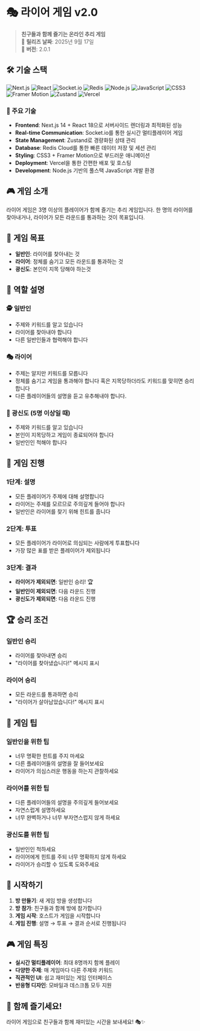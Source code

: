 # 🎭 라이어 게임 v2.0

> **친구들과 함께 즐기는 온라인 추리 게임**  
> 📅 **릴리즈 날짜**: 2025년 9월 17일  
> 🚀 **버전**: 2.0.1

## 🛠️ 기술 스택

![Next.js](https://img.shields.io/badge/Next.js-14-black?style=for-the-badge&logo=next.js&logoColor=white)
![React](https://img.shields.io/badge/React-18-61dafb?style=for-the-badge&logo=react&logoColor=black)
![Socket.io](https://img.shields.io/badge/Socket.io-4-010101?style=for-the-badge&logo=socket.io&logoColor=white)
![Redis](https://img.shields.io/badge/Redis-DC382D?style=for-the-badge&logo=redis&logoColor=white)
![Node.js](https://img.shields.io/badge/Node.js-18-339933?style=for-the-badge&logo=node.js&logoColor=white)
![JavaScript](https://img.shields.io/badge/JavaScript-ES6+-f7df1e?style=for-the-badge&logo=javascript&logoColor=black)
![CSS3](https://img.shields.io/badge/CSS3-1572B6?style=for-the-badge&logo=css3&logoColor=white)
![Framer Motion](https://img.shields.io/badge/Framer_Motion-0055FF?style=for-the-badge&logo=framer&logoColor=white)
![Zustand](https://img.shields.io/badge/Zustand-State_Management-ff6b6b?style=for-the-badge)
![Vercel](https://img.shields.io/badge/Vercel-Deploy-000000?style=for-the-badge&logo=vercel&logoColor=white)

### 🔧 주요 기술

- **Frontend**: Next.js 14 + React 18으로 서버사이드 렌더링과 최적화된 성능
- **Real-time Communication**: Socket.io를 통한 실시간 멀티플레이어 게임
- **State Management**: Zustand로 경량화된 상태 관리
- **Database**: Redis Cloud를 통한 빠른 데이터 저장 및 세션 관리
- **Styling**: CSS3 + Framer Motion으로 부드러운 애니메이션
- **Deployment**: Vercel을 통한 간편한 배포 및 호스팅
- **Development**: Node.js 기반의 풀스택 JavaScript 개발 환경

## 🎮 게임 소개

라이어 게임은 3명 이상의 플레이어가 함께 즐기는 추리 게임입니다. 한 명의 라이어를 찾아내거나, 라이어가 모든 라운드를 통과하는 것이 목표입니다.

## 🎯 게임 목표

- **일반인**: 라이어를 찾아내는 것
- **라이어**: 정체를 숨기고 모든 라운드를 통과하는 것
- **광신도**: 본인이 지목 당해야 하는것

## 👥 역할 설명

### 🕵️ 일반인
- 주제와 키워드를 알고 있습니다
- 라이어를 찾아내야 합니다
- 다른 일반인들과 협력해야 합니다

### 🎭 라이어
- 주제는 알지만 키워드를 모릅니다
- 정체를 숨기고 게임을 통과해야 합니다 혹은 지목당하더라도 키워드를 맞히면 승리합니다
- 다른 플레이어들의 설명을 듣고 유추해내야 합니다.

### 🤝 광신도 (5명 이상일 때)
- 주제와 키워드를 알고 있습니다
- 본인이 지목당하고 게임이 종료되어야 합니다
- 일반인인 척해야 합니다

## 🎲 게임 진행

### 1단계: 설명
- 모든 플레이어가 주제에 대해 설명합니다
- 라이어는 주제를 모르므로 주의깊게 들어야 합니다
- 일반인은 라이어를 찾기 위해 힌트를 줍니다

### 2단계: 투표
- 모든 플레이어가 라이어로 의심되는 사람에게 투표합니다
- 가장 많은 표를 받은 플레이어가 제외됩니다

### 3단계: 결과
- **라이어가 제외되면**: 일반인 승리! 🏆
- **일반인이 제외되면**: 다음 라운드 진행
- **광신도가 제외되면**: 다음 라운드 진행

## 🏆 승리 조건

### 일반인 승리
- 라이어를 찾아내면 승리
- "라이어를 찾아냈습니다!" 메시지 표시

### 라이어 승리
- 모든 라운드를 통과하면 승리
- "라이어가 살아남았습니다!" 메시지 표시

## 🎯 게임 팁

### 일반인을 위한 팁
- 너무 명확한 힌트를 주지 마세요
- 다른 플레이어들의 설명을 잘 들어보세요
- 라이어가 의심스러운 행동을 하는지 관찰하세요

### 라이어를 위한 팁
- 다른 플레이어들의 설명을 주의깊게 들어보세요
- 자연스럽게 설명하세요
- 너무 완벽하거나 너무 부자연스럽지 않게 하세요

### 광신도를 위한 팁
- 일반인인 척하세요
- 라이어에게 힌트를 주되 너무 명확하지 않게 하세요
- 라이어가 승리할 수 있도록 도와주세요

## 🚀 시작하기

1. **방 만들기**: 새 게임 방을 생성합니다
2. **방 참가**: 친구들과 함께 방에 참가합니다
3. **게임 시작**: 호스트가 게임을 시작합니다
4. **게임 진행**: 설명 → 투표 → 결과 순서로 진행됩니다

## 🎮 게임 특징

- **실시간 멀티플레이어**: 최대 8명까지 함께 플레이
- **다양한 주제**: 매 게임마다 다른 주제와 키워드
- **직관적인 UI**: 쉽고 재미있는 게임 인터페이스
- **반응형 디자인**: 모바일과 데스크톱 모두 지원

## 🎉 함께 즐기세요!

라이어 게임으로 친구들과 함께 재미있는 시간을 보내세요! 🎭✨